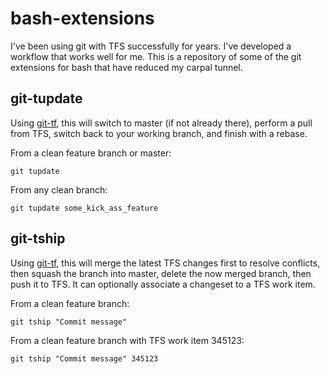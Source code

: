 bash-extensions
===============

I've been using git with TFS successfully for years. I've developed a workflow that works well for me. This is a repository of some of the git extensions for bash that have reduced my carpal tunnel.

## git-tupdate

Using [git-tf](http://gittf.codeplex.com), this will switch to master (if not already there), perform a pull from TFS, switch back to your working branch, and finish with a rebase.

From a clean feature branch or master:
```
git tupdate
```

From any clean branch:
```
git tupdate some_kick_ass_feature
```

## git-tship

Using [git-tf](http://gittf.codeplex.com), this will merge the latest TFS changes first to resolve conflicts, then squash the branch into master, delete the now merged branch, then push it to TFS. It can optionally associate a changeset to a TFS work item.

From a clean feature branch:
```
git tship "Commit message"
```

From a clean feature branch with TFS work item 345123:
```
git tship "Commit message" 345123
```
